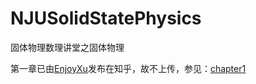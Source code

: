 # NJUSolidStatePhysics
固体物理数理讲堂之固体物理

第一章已由[EnjoyXu](https://www.zhihu.com/people/enjoy-45-20)发布在知乎，故不上传，参见：[chapter1](https://zhuanlan.zhihu.com/p/369105881)
